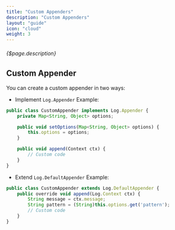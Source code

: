 ```yaml
---
title: "Custom Appenders"
description: "Custom Appenders"
layout: "guide"
icon: "cloud"
weight: 3
---
```


###### {$page.description}

<article id="1">

## Custom Appender

You can create a custom appender in two ways:

- Implement `Log.Appender`
Example:

```javascript
public class CustomAppender implements Log.Appender {
    private Map<String, Object> options;

    public void setOptions(Map<String, Object> options) {
        this.options = options;
    }

    public void append(Context ctx) {
        // Custom code
    }
}
```

- Extend `Log.DefaultAppender`
Example:

```javascript
public class CustomAppender extends Log.DefaultAppender {
    public override void append(Log.Context ctx) {
        String message = ctx.message;
        String pattern = (String)this.options.get('pattern');
        // Custom code
    }
}
```

</article>
